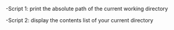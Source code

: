 -Script 1:
print the absolute path of the current working directory

-Script 2:
display the contents list of your current directory
